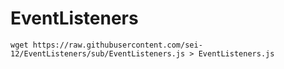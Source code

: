 # EventListeners

```
wget https://raw.githubusercontent.com/sei-12/EventListeners/sub/EventListeners.js > EventListeners.js
```

